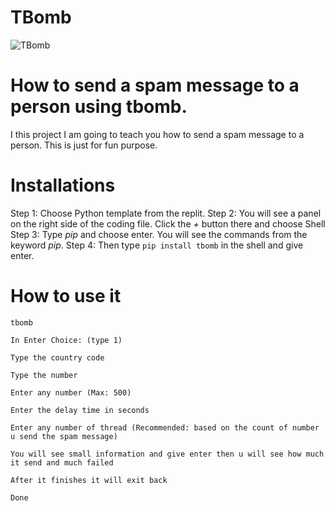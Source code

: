 # TBomb
![TBomb]([https://github.com/thecodebuzz/FileSizePOC/blob/master/TheCodebuzz.png?raw=true])

# How to send a spam message to a person using tbomb.

I this project I am going to teach you how to send a spam message to a person.
This is just for fun purpose. 

# Installations

Step 1: Choose Python template from the replit.
Step 2: You will see a panel on the right side of the coding file. Click the *+* button there and choose Shell
Step 3: Type _pip_ and choose enter. You will see the commands from the keyword _pip_.
Step 4: Then type ```pip install tbomb``` in the shell and give enter.

# How to use it

`tbomb`

`In Enter Choice: (type 1)`

`Type the country code`

`Type the number`

`Enter any number (Max: 500)`

`Enter the delay time in seconds`

`Enter any number of thread (Recommended: based on the count of number u send the spam message)`

`You will see small information and give enter then u will see how much it send and much failed`

`After it finishes it will exit back`

`Done`
